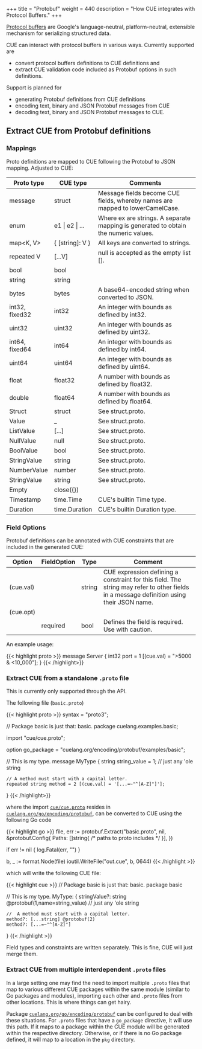 +++
title = "Protobuf"
weight = 440
description = "How CUE integrates with Protocol Buffers."
+++

[Protocol buffers](https://developers.google.com/protocol-buffers/)
are Google's language-neutral, platform-neutral,
extensible mechanism for serializing structured data.

CUE can interact with protocol buffers in various ways.
Currently supported are

- convert protocol buffers definitions to CUE definitions and
- extract CUE validation code included as Protobuf options
  in such definitions.

Support is planned for

- generating Protobuf definitions from CUE definitions
- encoding text, binary and JSON Protobuf messages from CUE
- decoding text, binary and JSON Protobuf messages to CUE.


## Extract CUE from Protobuf definitions

### Mappings

Proto definitions are mapped to CUE following the Protobuf to JSON mapping.
Adjusted to CUE:

| Proto type     | CUE type        | Comments                                                                            |
| -------------- | --------------- | ----------------------------------------------------------------------------------- |
| message        | struct          | Message fields become CUE fields, whereby names are mapped to lowerCamelCase.       |
| enum           | e1 \| e2 \| ... | Where ex are strings. A separate mapping is generated to obtain the numeric values. |
| map<K, V>      | { [string]: V } | All keys are converted to strings.                                                  |
| repeated V     | [...V]          | null is accepted as the empty list [].                                              |
| bool           | bool            |                                                                                     |
| string         | string          |                                                                                     |
| bytes          | bytes           | A base64-encoded string when converted to JSON.                                     |
| int32, fixed32 | int32           | An integer with bounds as defined by int32.                                         |
| uint32         | uint32          | An integer with bounds as defined by uint32.                                        |
| int64, fixed64 | int64           | An integer with bounds as defined by int64.                                         |
| uint64         | uint64          | An integer with bounds as defined by uint64.                                        |
| float          | float32         | A number with bounds as defined by float32.                                         |
| double         | float64         | A number with bounds as defined by float64.                                         |
| Struct         | struct          | See struct.proto.                                                                   |
| Value          | _               | See struct.proto.                                                                   |
| ListValue      | [...]           | See struct.proto.                                                                   |
| NullValue      | null            | See struct.proto.                                                                   |
| BoolValue      | bool            | See struct.proto.                                                                   |
| StringValue    | string          | See struct.proto.                                                                   |
| NumberValue    | number          | See struct.proto.                                                                   |
| StringValue    | string          | See struct.proto.                                                                   |
| Empty          | close({})       |                                                                                     |
| Timestamp      | time.Time       | CUE's builtin Time type.                                                            |
| Duration       | time.Duration   | CUE's builtin Duration type.                                                        |


### Field Options

Protobuf definitions can be annotated with CUE constraints that are included
in the generated CUE:

| Option    | FieldOption | Type   | Comment                                                                                                                                  |
| --------- | ----------- | ------ | ---------------------------------------------------------------------------------------------------------------------------------------- |
| (cue.val) |             | string | CUE expression defining a constraint for this field. The string may refer to other fields in a message definition using their JSON name. |
| (cue.opt) |             |        |                                                                                                                                          |
|           | required    | bool   | Defines the field is required. Use with caution.                                                                                         |

An example usage:

{{< highlight proto >}}
message Server {
  int32 port = 1 [(cue.val) = ">5000 & <10_000"];
}
{{< /highlight>}}


### Extract CUE from a standalone `.proto` file

This is currently only supported through the API.

The following file (`basic.proto`)

{{< highlight proto >}}
syntax = "proto3";

// Package basic is just that: basic.
package cuelang.examples.basic;

import "cue/cue.proto";

option go_package = "cuelang.org/encoding/protobuf/examples/basic";

// This is my type.
message MyType {
    string string_value = 1; // just any 'ole string

    // A method must start with a capital letter.
    repeated string method = 2 [(cue.val) = '[...=~"^[A-Z]"]'];
}
{{< /highlight>}}

where the import
[`cue/cue.proto`](https://review.gerrithub.io/plugins/gitiles/cue-lang/cue/+/refs/heads/master/encoding/protobuf/cue/cue.proto)
resides in
[`cuelang.org/go/encoding/protobuf`](https://pkg.go.dev/cuelang.org/go/encoding/protobuf),
can be converted to CUE using the following Go code

{{< highlight go >}}
file, err := protobuf.Extract("basic.proto", nil, &protobuf.Config{
    Paths: []string{ /* paths to proto includes */ }],
})

if err != nil {
    log.Fatal(err, "")
}

b, _ := format.Node(file)
ioutil.WriteFile("out.cue", b, 0644)
{{< /highlight  >}}

which will write the following CUE file:

{{< highlight cue >}}
//  Package basic is just that: basic.
package basic

// This is my type.
MyType: {
	stringValue?: string @protobuf(1,name=string_value) // just any 'ole string

	//  A method must start with a capital letter.
	method?: [...string] @protobuf(2)
	method?: [...=~"^[A-Z]"]
}
{{< /highlight  >}}

Field types and constraints are written separately.
This is fine, CUE will just merge them.


### Extract CUE from multiple interdependent `.proto` files

In a large setting one may find the need to import multiple `.proto` files
that map to various different CUE packages within the same module
(similar to Go packages and modules),
importing each other and `.proto` files from other locations.
This is where things can get hairy.

Package [`cuelang.org/go/encoding/protobuf`](https://pkg.go.dev/cuelang.org/go/encoding/protobuf)
can be configured to deal with these situations.
For `.proto` files that have a `go_package` directive, it will use this path.
If it maps to a package within the CUE module will be generated within the
respective directory.
Otherwise, or if there is no Go package defined,
it will map to a location in the `pkg` directory.
